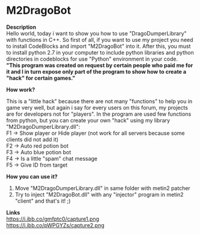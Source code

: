 # M2DragoBot
<b>Description</b><br>
 Hello world, today i want to show you how to use "DragoDumperLibrary" with functions in C++. So first of all, if you want to use my project you need to install CodeBlocks and import "M2DragoBot" into it. After this, you must to install python 2.7 in your computer to include python libraries and python directories in codeblocks for use "Python" environment in your code. <br>
 <b>"This program was created on request by certain people who paid me for it and I in turn expose only part of the program to show how to create a "hack" for certain games."</b>

<b>How work?</b><br>

This is a "little hack" because there are not many "functions" to help you in game very well, but again i say for every users on this forum, my projects are for developers not for "players". In the program are used few functions from python, but you can create your own "hack" using my library "M2DragoDumperLibrary.dll": <br>
 F1 -> Show player or Hide player (not work for all servers because some clients did not add it) <br>
 F2 -> Auto red potion bot <br>
 F3 -> Auto blue potion bot <br>
 F4 -> Is a little "spam" chat message <br>
 F5 -> Give ID from target <br>

<b>How you can use it?</b><br>
1. Move "M2DragoDumperLibrary.dll" in same folder with metin2 patcher
2. Try to inject "M2DragoBot.dll" with any "injector" program in metin2 "client" and that's it! ;)

<b>Links</b><br>
https://i.ibb.co/gmfptc0/capture1.png <br>
https://i.ibb.co/pWPGYZs/capture2.png <br>
